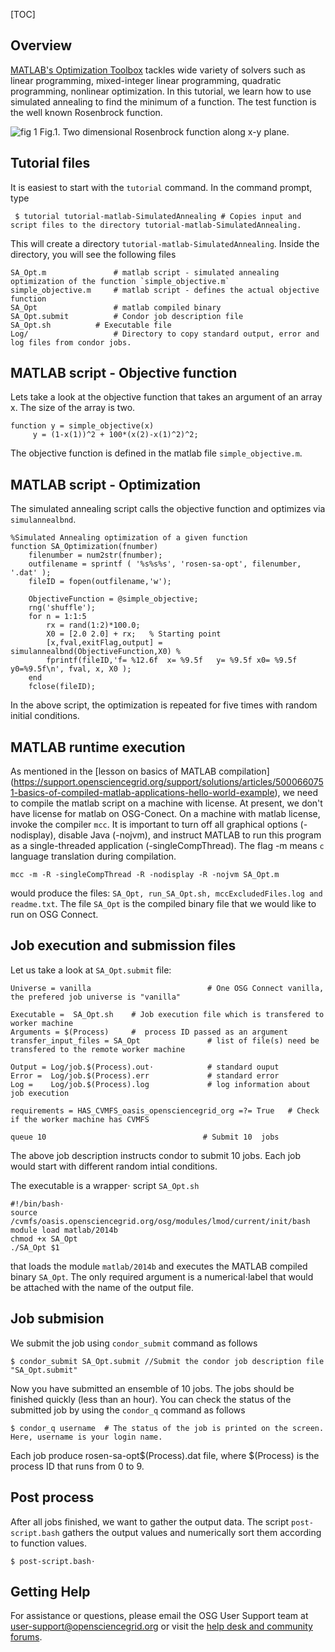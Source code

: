 [title]: - "Optimization Tool box: Simulated Annealing"
[TOC]

## Overview


[MATLAB's Optimization Toolbox](http://www.mathworks.com/products/optimization/) tackles wide variety of solvers such as linear programming, mixed-integer linear programming, quadratic programming, nonlinear optimization. In this tutorial, we learn how to use simulated annealing to find the minimum of a function. The test function is the well known Rosenbrock function. 


![fig 1](https://raw.githubusercontent.com/OSGConnect/tutorial-matlab-SimulatedAnnealing/master/Figs/RosenBrockFunction.png)
Fig.1. Two dimensional Rosenbrock function along x-y plane.  

## Tutorial files

It is easiest to start with the `tutorial` command. In the command prompt, type

	 $ tutorial tutorial-matlab-SimulatedAnnealing # Copies input and script files to the directory tutorial-matlab-SimulatedAnnealing.
 
This will create a directory `tutorial-matlab-SimulatedAnnealing`. Inside the directory, you will see the following files

    SA_Opt.m               # matlab script - simulated annealing optimization of the function `simple_objective.m`
    simple_objective.m     # matlab script - defines the actual objective function
    SA_Opt                 # matlab compiled binary
    SA_Opt.submit          # Condor job description file
    SA_Opt.sh          # Executable file
    Log/                   # Directory to copy standard output, error and log files from condor jobs.


## MATLAB script -  Objective function

Lets take a look at the objective function that takes an argument of an array x. The size of the array is two.

    function y = simple_objective(x)
         y = (1-x(1))^2 + 100*(x(2)-x(1)^2)^2;

The objective function is defined in the matlab file `simple_objective.m`. 

## MATLAB script - Optimization
The simulated annealing script calls the objective function and optimizes via `simulannealbnd`. 

    %Simulated Annealing optimization of a given function
    function SA_Optimization(fnumber)
        filenumber = num2str(fnumber);
        outfilename = sprintf ( '%s%s%s', 'rosen-sa-opt', filenumber, '.dat' );
        fileID = fopen(outfilename,'w');

        ObjectiveFunction = @simple_objective;
        rng('shuffle');
        for n = 1:1:5
            rx = rand(1:2)*100.0;
            X0 = [2.0 2.0] + rx;   % Starting point
            [x,fval,exitFlag,output] = simulannealbnd(ObjectiveFunction,X0) %
            fprintf(fileID,'f= %12.6f  x= %9.5f   y= %9.5f x0= %9.5f  y0=%9.5f\n', fval, x, X0 );
        end
        fclose(fileID);

In the above script, the optimization is repeated for five times with random initial conditions. 

## MATLAB runtime execution
As mentioned in the [lesson on basics of MATLAB compilation] (https://support.opensciencegrid.org/support/solutions/articles/5000660751-basics-of-compiled-matlab-applications-hello-world-example), we need to compile the matlab script on a machine with license.  At present, we don't have license for matlab on OSG-Conect. On a 
machine with matlab license, invoke the compiler `mcc`. It is important to turn off all 
graphical options (-nodisplay), disable Java (-nojvm), and instruct MATLAB to run this 
program as a single-threaded application (-singleCompThread). The flag -m means `c` language translation during compilation. 

    mcc -m -R -singleCompThread -R -nodisplay -R -nojvm SA_Opt.m

would produce the files: `SA_Opt, run_SA_Opt.sh, mccExcludedFiles.log and readme.txt`.  The file `SA_Opt` 
is the compiled binary file that we would like to run on OSG Connect. 

## Job execution and submission files

Let us take a look at `SA_Opt.submit` file: 


    Universe = vanilla                          # One OSG Connect vanilla, the prefered job universe is "vanilla"

    Executable =  SA_Opt.sh    # Job execution file which is transfered to worker machine
    Arguments = $(Process)     #  process ID passed as an argument
    transfer_input_files = SA_Opt               # list of file(s) need be transfered to the remote worker machine 

    Output = Log/job.$(Process).out⋅            # standard ouput 
    Error =  Log/job.$(Process).err             # standard error
    Log =    Log/job.$(Process).log             # log information about job execution

    requirements = HAS_CVMFS_oasis_opensciencegrid_org =?= True   # Check if the worker machine has CVMFS 

    queue 10                                   # Submit 10  jobs

The above job description instructs condor to submit 10 jobs. Each job would start with different random 
intial conditions. 

The executable is a wrapper⋅ script `SA_Opt.sh`

    #!/bin/bash⋅
    source /cvmfs/oasis.opensciencegrid.org/osg/modules/lmod/current/init/bash
    module load matlab/2014b
    chmod +x SA_Opt
    ./SA_Opt $1

that loads the module `matlab/2014b` and executes the MATLAB compiled binary `SA_Opt`. The only required 
argument is a numerical⋅label that would be attached with the name of the output file. 



## Job submision 

We submit the job using `condor_submit` command as follows

	$ condor_submit SA_Opt.submit //Submit the condor job description file "SA_Opt.submit"

Now you have submitted an ensemble of 10 jobs. The jobs should be finished quickly (less than an hour). You can check the status of the submitted job by using the `condor_q` command as follows

	$ condor_q username  # The status of the job is printed on the screen. Here, username is your login name.


Each job produce rosen-sa-opt$(Process).dat file, where $(Process) is the process ID that runs from 0 to 9. 

## Post process 
After all jobs finished, we want to gather the output data. The script `post-script.bash` gathers the 
output values and numerically sort them according to function values. 

    $ post-script.bash⋅


## Getting Help
For assistance or questions, please email the OSG User Support team  at [user-support@opensciencegrid.org](mailto:user-support@opensciencegrid.org) or visit the [help desk and community forums](http://support.opensciencegrid.org).

